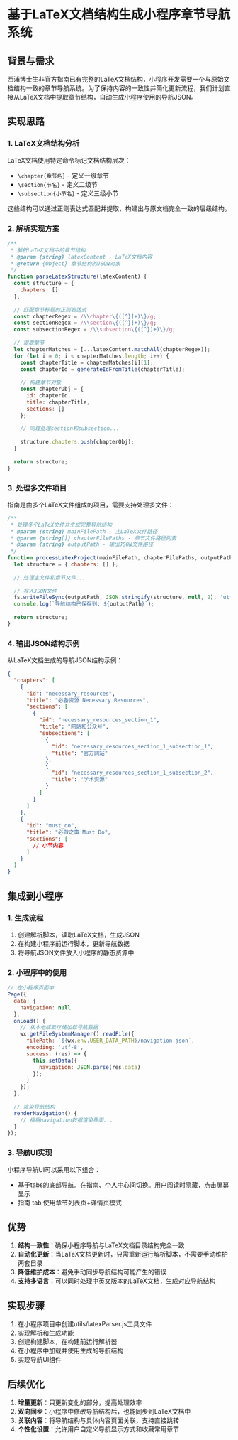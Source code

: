 # 基于LaTeX文档结构生成小程序章节导航系统

## 背景与需求

西浦博士生非官方指南已有完整的LaTeX文档结构，小程序开发需要一个与原始文档结构一致的章节导航系统。为了保持内容的一致性并简化更新流程，我们计划直接从LaTeX文档中提取章节结构，自动生成小程序使用的导航JSON。

## 实现思路

### 1. LaTeX文档结构分析

LaTeX文档使用特定命令标记文档结构层次：
- `\chapter{章节名}` - 定义一级章节
- `\section{节名}` - 定义二级节
- `\subsection{小节名}` - 定义三级小节

这些结构可以通过正则表达式匹配并提取，构建出与原文档完全一致的层级结构。

### 2. 解析实现方案

```javascript
/**
 * 解析LaTeX文档中的章节结构
 * @param {string} latexContent - LaTeX文档内容
 * @return {Object} 章节结构的JSON对象
 */
function parseLatexStructure(latexContent) {
  const structure = {
    chapters: []
  };
  
  // 匹配章节标题的正则表达式
  const chapterRegex = /\\chapter\{([^}]+)\}/g;
  const sectionRegex = /\\section\{([^}]+)\}/g;
  const subsectionRegex = /\\subsection\{([^}]+)\}/g;
  
  // 提取章节
  let chapterMatches = [...latexContent.matchAll(chapterRegex)];
  for (let i = 0; i < chapterMatches.length; i++) {
    const chapterTitle = chapterMatches[i][1];
    const chapterId = generateIdFromTitle(chapterTitle);
    
    // 构建章节对象
    const chapterObj = {
      id: chapterId,
      title: chapterTitle,
      sections: []
    };
    
    // 同理处理section和subsection...
    
    structure.chapters.push(chapterObj);
  }
  
  return structure;
}
```

### 3. 处理多文件项目

指南是由多个LaTeX文件组成的项目，需要支持处理多文件：

```javascript
/**
 * 处理多个LaTeX文件并生成完整导航结构
 * @param {string} mainFilePath - 主LaTeX文件路径
 * @param {string[]} chapterFilePaths - 章节文件路径列表
 * @param {string} outputPath - 输出JSON文件路径
 */
function processLatexProject(mainFilePath, chapterFilePaths, outputPath) {
  let structure = { chapters: [] };
  
  // 处理主文件和章节文件...
  
  // 写入JSON文件
  fs.writeFileSync(outputPath, JSON.stringify(structure, null, 2), 'utf8');
  console.log(`导航结构已保存到: ${outputPath}`);
  
  return structure;
}
```

### 4. 输出JSON结构示例

从LaTeX文档生成的导航JSON结构示例：

```json
{
  "chapters": [
    {
      "id": "necessary_resources",
      "title": "必备资源 Necessary Resources",
      "sections": [
        {
          "id": "necessary_resources_section_1",
          "title": "网站和公众号",
          "subsections": [
            {
              "id": "necessary_resources_section_1_subsection_1",
              "title": "官方网站"
            },
            {
              "id": "necessary_resources_section_1_subsection_2",
              "title": "学术资源"
            }
          ]
        }
      ]
    },
    {
      "id": "must_do",
      "title": "必做之事 Must Do",
      "sections": [
        // 小节内容
      ]
    }
  ]
}
```

## 集成到小程序

### 1. 生成流程

1. 创建解析脚本，读取LaTeX文档，生成JSON
2. 在构建小程序前运行脚本，更新导航数据
3. 将导航JSON文件放入小程序的静态资源中

### 2. 小程序中的使用

```javascript
// 在小程序页面中
Page({
  data: {
    navigation: null
  },
  onLoad() {
    // 从本地或云存储加载导航数据
    wx.getFileSystemManager().readFile({
      filePath: `${wx.env.USER_DATA_PATH}/navigation.json`,
      encoding: 'utf-8',
      success: (res) => {
        this.setData({
          navigation: JSON.parse(res.data)
        });
      }
    });
  },
  
  // 渲染导航结构
  renderNavigation() {
    // 根据navigation数据渲染界面...
  }
});
```

### 3. 导航UI实现

小程序导航UI可以采用以下组合：
- 基于tabs的底部导航。在指南、个人中心间切换。用户阅读时隐藏，点击屏幕显示
- 指南 tab 使用章节列表页+详情页模式

<!-- 其他备选形式：
- 左侧抽屉式导航栏，显示章节和小节
- 章节列表页+详情页模式
- 基于tabs的底部导航+滚动列表 -->

## 优势

1. **结构一致性**：确保小程序导航与LaTeX文档目录结构完全一致
2. **自动化更新**：当LaTeX文档更新时，只需重新运行解析脚本，不需要手动维护两套目录
3. **降低维护成本**：避免手动同步导航结构可能产生的错误
4. **支持多语言**：可以同时处理中英文版本的LaTeX文档，生成对应导航结构

## 实现步骤

1. 在小程序项目中创建utils/latexParser.js工具文件
2. 实现解析和生成功能
3. 创建构建脚本，在构建前运行解析器
4. 在小程序中加载并使用生成的导航结构
5. 实现导航UI组件

## 后续优化

1. **增量更新**：只更新变化的部分，提高处理效率
2. **双向同步**：小程序中修改导航结构后，也能同步到LaTeX文档中
3. **关联内容**：将导航结构与具体内容页面关联，支持直接跳转
4. **个性化设置**：允许用户自定义导航显示方式和收藏常用章节